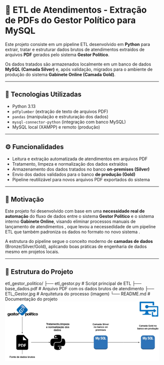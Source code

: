 # 🔄 ETL de Atendimentos - Extração de PDFs do Gestor Político para MySQL

Este projeto consiste em um pipeline ETL desenvolvido em **Python** para extrair, tratar e estruturar dados brutos de atendimentos extraídos de arquivos **PDF** gerados pelo sistema **Gestor Político**.  

Os dados tratados são armazenados localmente em um banco de dados **MySQL (Camada Silver)** e, após validação, migrados para o ambiente de produção do sistema **Gabinete Online (Camada Gold)**.

---

## 🧩 Tecnologias Utilizadas

- Python 3.13
- `pdfplumber` (extração de texto de arquivos PDF)
- `pandas` (manipulação e estruturação dos dados)
- `mysql-connector-python` (integração com banco MySQL)
- MySQL local (XAMPP) e remoto (produção)

---

## ⚙️ Funcionalidades

- Leitura e extração automatizada de atendimentos em arquivos PDF
- Tratamento, limpeza e normalização dos dados extraídos
- Armazenamento dos dados tratados no banco **on-premises (Silver)**
- Envio dos dados validados para o banco **de produção (Gold)**
- Pipeline reutilizável para novos arquivos PDF exportados do sistema

---

## 🧠 Motivação

Este projeto foi desenvolvido com base em uma **necessidade real de automação** do fluxo de dados entre o sistema **Gestor Político** e o sistema interno **Gabinete Online**, visando eliminar processos manuais de lançamento de atendimentos , oque levou a necessedidade de um pipeline ETL que também padroniza os dados no formato no novo sistema .

A estrutura do pipeline segue o conceito moderno de **camadas de dados** (Bronze/Silver/Gold), aplicando boas práticas de engenharia de dados mesmo em projetos locais.

---

## 📁 Estrutura do Projeto
etl_gestor_politico/
├── etl_gestor.py # Script principal de ETL
├── base_dados.pdf # Arquivo PDF com os dados brutos de atendimento
├── ETL_Gestor.jpg # Arquitetura do processo (imagem)
└── README.md # Documentação do projeto
![Diagrama ETL do Gestor](ETL_Gestor.jpg)




